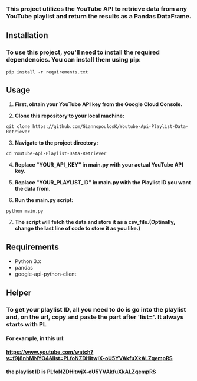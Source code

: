 ### This project utilizes the YouTube API to retrieve data from any YouTube playlist and return the results as a Pandas DataFrame.

## Installation
### To use this project, you'll need to install the required dependencies. You can install them using pip:

``` pip install -r requirements.txt ```

## Usage
1. **First, obtain your YouTube API key from the Google Cloud Console.**

2. **Clone this repository to your local machine:**

``` git clone https://github.com/GiannopoulosK/Youtube-Api-Playlist-Data-Retriever ```

3. **Navigate to the project directory:**

``` cd Youtube-Api-Playlist-Data-Retriever ```

4. **Replace "YOUR_API_KEY" in main.py with your actual YouTube API key.**

5. **Replace "YOUR_PLAYLIST_ID" in main.py with the Playlist ID you want the data from.**

6. **Run the main.py script:**

``` python main.py ```

7. **The script will fetch the data and store it as a csv_file.(Optinally, change the last line of code to store it as you like.)**

## Requirements
- Python 3.x
- pandas
- google-api-python-client

## Helper

### To get your playlist ID, all you need to do is go into the playlist and, on the url, copy and paste the part after 'list='. It always starts with PL

#### For example, in this url: 
#### https://www.youtube.com/watch?v=f9j8nhMNYO4&list=PLfoNZDHitwjX-oU5YVAkfuXkALZqempRS
#### the playlist ID is PLfoNZDHitwjX-oU5YVAkfuXkALZqempRS